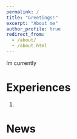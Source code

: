 ```yaml
---
permalink: /
title: "Greetings!"
excerpt: "About me"
author_profile: true
redirect_from: 
  - /about/
  - /about.html
---
```


Im currently

Experiences
======
1.

News
======

